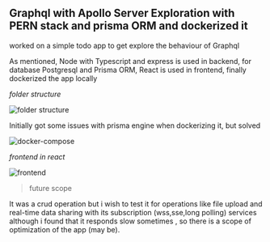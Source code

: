 ## Graphql with Apollo Server Exploration with PERN stack and prisma ORM and dockerized it

worked on a simple todo app to get explore the behaviour of Graphql

As mentioned, Node with Typescript and express is used in backend, for database Postgresql
and Prisma ORM, React is used in frontend, finally dockerized the app locally

*folder structure*

![folder structure](image.jpg)

Initially got some issues with prisma engine when dockerizing it, but solved

![docker-compose](image.jpg)

*frontend in react*

![frontend](image.jpg)

>future scope

It was a crud operation but i wish to test it for operations like file upload
and real-time data sharing with its subscription (wss,sse,long polling) services
although i found that it responds slow sometimes , so there is a scope of optimization
of the app (may be).
